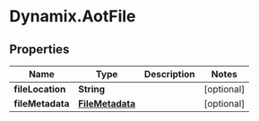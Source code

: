 # Dynamix.AotFile

## Properties
Name | Type | Description | Notes
------------ | ------------- | ------------- | -------------
**fileLocation** | **String** |  | [optional] 
**fileMetadata** | [**FileMetadata**](FileMetadata.md) |  | [optional] 


